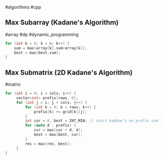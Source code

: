 #algorithms #cpp
## Max Subarray (Kadane's Algorithm)
#array #dp #dynamic_programming 

```cpp
for (int k = 0; k < n; k++) {
	sum = max(array[k],sum+array[k]);
	best = max(best,sum);
}
```
## Max Submatrix (2D Kadane's Algorithm)
#matrix

```cpp
for (int i = 0; i < cols; i++) {
     vector<int> prefix(rows, 0);
     for (int j = i; j < cols; j++) {
         for (int k = 0; k < rows; k++) {
             prefix[k] += grid[k][j];
         }
         int cur = 0, best = INT_MIN; // start kadane’s on prefix sum for col
         for (auto d : prefix) {
             cur = max(cur + d, d);
             best = max(best, cur);
         }
         res = max(res, best);
     }
}
```

